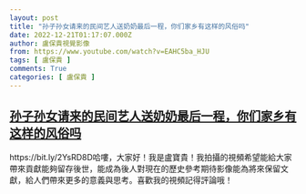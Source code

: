```yaml
---
layout: post
title: "孙子孙女请来的民间艺人送奶奶最后一程，你们家乡有这样的风俗吗"
date: 2022-12-21T01:17:07.000Z
author: 盧保貴視覺影像
from: https://www.youtube.com/watch?v=EAHC5ba_HJU
tags: [ 盧保貴 ]
comments: True
categories: [ 盧保貴 ]
---
```

<!--1671585427000-->
[孙子孙女请来的民间艺人送奶奶最后一程，你们家乡有这样的风俗吗](https://www.youtube.com/watch?v=EAHC5ba_HJU)
------

<div>
https://bit.ly/2YsRD8D哈嘍，大家好！我是盧寶貴！我拍攝的視頻希望能給大家帶來貢獻能夠留存後世，能成為後人對現在的歷史參考期待影像能為將來保留文獻，給人們帶來更多的意義與思考。喜歡我的視頻記得評論哦！
</div>
